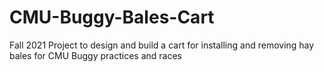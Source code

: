 # CMU-Buggy-Bales-Cart
Fall 2021 Project to design and build a cart for installing and removing hay bales for CMU Buggy practices and races
